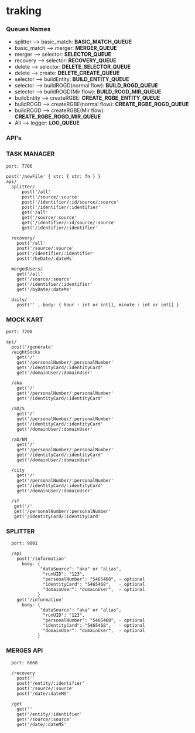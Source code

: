 # traking

### Queues Names

- splitter --> basic_match: **BASIC_MATCH_QUEUE**
- basic_match --> merger: **MERGER_QUEUE**
- merger --> selector: **SELECTOR_QUEUE**
- recovery --> selector: **RECOVERY_QUEUE**
- delete --> selector: **DELETE_SELECTOR_QUEUE**
- delete --> create: **DELETE_CREATE_QUEUE**
- selector --> buildEntity: **BUILD_ENTITY_QUEUE**
- selector --> buildROGD(normal flow): **BUILD_ROGD_QUEUE**
- selector --> buildROGD(Mir flow): **BUILD_ROGD_MIR_QUEUE**
- buildEntity --> createRGBE: **CREATE_RGBE_ENTITY_QUEUE**
- buildROGD --> createRGBE(normal flow): **CREATE_RGBE_ROGD_QUEUE**
- buildROGD --> createRGBE(Mir flow): **CREATE_RGBE_ROGD_MIR_QUEUE**
- All --> logger: **LOG_QUEUE**

### API's

### TASK MANAGER

    port: 7706

    post('/newFile' { str: { str: fn } }
    api/
      splitter/
          post('/all'
          post('/source/:source'
          post('/identifier/:id/source/:source'
          post('/identifier/:identifier'
          get('/all'
          get('/source/:source'
          get('/identifier/:id/source/:source'
          get('/identifier/:identifier'

      recovery/
        post('/all'
        post('/source/:source'
        post('/identifier/:identifier'
        post('/byDate/:dateMs'

      mergedUsers/
        get('/all'
        get('/source/:source'
        get('/identifier/:identifier'
        get('/byDate/:dateMs'

      daily/
        post('' , body: { hour : int or int[], minute : int or int[] }

### MOCK KART

    port: 7700

    api/
      post('/generate'
      /eightSocks
        get('/'
        get('/personalNumber/:personalNumber'
        get('/identityCard/:identityCard'
        get('/domainUser/:domainUser'

      /aka
        get('/'
        get('/personalNumber/:personalNumber'
        get('/identityCard/:identityCard'

      /aD/S
        get('/'
        get('/personalNumber/:personalNumber'
        get('/identityCard/:identityCard'
        get('/domainUser/:domainUser'

      /aD/NN
        get('/'
        get('/personalNumber/:personalNumber'
        get('/identityCard/:identityCard'
        get('/domainUser/:domainUser'

      /city
        get('/'
        get('/personalNumber/:personalNumber'
        get('/identityCard/:identityCard'
        get('/domainUser/:domainUser'

      /sf
       get('/'
       get('/personalNumber/:personalNumber'
       get('/identityCard/:identityCard'

### SPLITTER

      port: 9001

      /api
        post('/information'
          body: {
                 "dataSource": "aka" or "alias",
                  "runUID": "123",
                  "personalNumber": "5465468", - optional
                  "identityCard": "5465468",   - optional
                  "domainUser": "domainUser",  - optional
                }
        get('/information'
          body: {
                 "dataSource": "aka" or "alias",
                  "runUID": "123",
                  "personalNumber": "5465468", - optional
                  "identityCard": "5465468",   - optional
                  "domainUser": "domainUser",  - optional
                }

### MERGES API

      port: 6060

      /recovery
        post(''
        post('/entity/:identifier'
        post('/source/:source'
        post('/date/:dateMS'

      /get
        get(''
        get('/entity/:identifier'
        get('/source/:source'
        get('/date/:dateMS'
